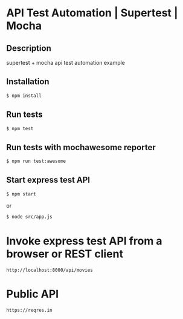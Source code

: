 # API Test Automation | Supertest | Mocha

## Description
supertest + mocha api test automation example

## Installation
```bash
$ npm install
```

## Run tests
```bash
$ npm test
```

## Run tests with mochawesome reporter
```bash
$ npm run test:awesome
```

## Start express test API

```bash
$ npm start
```
or 
```bash
$ node src/app.js
```

# Invoke express test API from a browser or REST client
```
http://localhost:8000/api/movies
```

# Public API 
```
https://reqres.in
```
